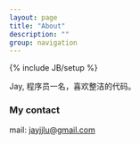 ```yaml
---
layout: page
title: "About"
description: ""
group: navigation
---
```

{% include JB/setup %}


Jay, 程序员一名，喜欢整洁的代码。

### My contact

mail: [jayjjlu@gmail.com](jayjjlu@gmail.com)

